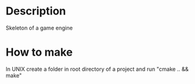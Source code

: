 # Description
Skeleton of a game engine
# How to make
In UNIX create a folder in root directory of a project and run "cmake .. && make"
